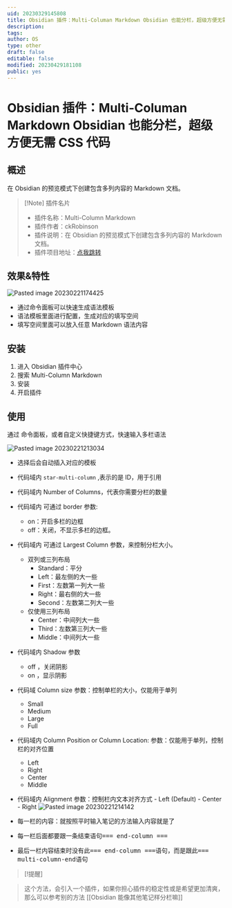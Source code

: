 ```yaml
---
uid: 20230329145808
title: Obsidian 插件：Multi-Columan Markdown Obsidian 也能分栏，超级方便无需 CSS 代码
description: 
tags: 
author: OS
type: other
draft: false
editable: false
modified: 20230429181108
public: yes
---
```


# Obsidian 插件：Multi-Columan Markdown Obsidian 也能分栏，超级方便无需 CSS 代码

## 概述

在 Obsidian 的预览模式下创建包含多列内容的 Markdown 文档。

> [!Note] 插件名片
> - 插件名称：Multi-Column Markdown
> - 插件作者：ckRobinson
> - 插件说明：在 Obsidian 的预览模式下创建包含多列内容的 Markdown 文档。
> - 插件项目地址：[点我跳转](https://github.com/ckRobinson/multi-column-markdown)

## 效果&特性

![Pasted image 20230221174425](https://cdn.pkmer.cn/images/28aa9456049bdb0e79b47755d15af857_MD5.png!pkmer)

- 通过命令面板可以快速生成语法模板
- 语法模板里面进行配置，生成对应的填写空间
- 填写空间里面可以放入任意 Markdown 语法内容

## 安装

1. 进入 Obsidian 插件中心
2. 搜索 Multi-Column Markdown
3. 安装
4. 开启插件

## 使用

通过 命令面板，或者自定义快捷键方式，快速输入多栏语法

![Pasted image 20230221213034](https://cdn.pkmer.cn/images/5ed3d6714f9742d671fb2b437d251765_MD5.png!pkmer)

- 选择后会自动插入对应的模板
- 代码域内 `star-multi-column` ,表示的是 ID，用于引用
- 代码域内 Number of Columns，代表你需要分栏的数量
- 代码域内 可通过 border 参数:
    - on：开启多栏的边框
    - off：关闭，不显示多栏的边框。
- 代码域内 可通过 Largest Column 参数，来控制分栏大小。
    - 双列或三列布局
        - Standard：平分
        - Left：最左侧的大一些
        - First：左数第一列大一些
        - Right：最右侧的大一些
        - Second：左数第二列大一些
    - 仅使用三列布局
        - Center：中间列大一些
        - Third：左数第三列大一些
        - Middle：中间列大一些
- 代码域内 Shadow 参数
    - off ，关闭阴影
    - on ，显示阴影
- 代码域 Column size 参数：控制单栏的大小，仅能用于单列
    - Small
    - Medium
    - Large
    - Full
- 代码域内 Column Position or Column Location: 参数：仅能用于单列，控制栏的对齐位置
    - Left
    - Right
    - Center
    - Middle
- 代码域内 Alignment 参数：控制栏内文本对齐方式 - Left (Default) - Center - Right
    ![Pasted image 20230221214142](https://cdn.pkmer.cn/images/0fd834d8560094b69271079e4c5daba6_MD5.png!pkmer)

- 每一栏的内容：就按照平时输入笔记的方法输入内容就是了
- 每一栏后面都要跟一条结束语句<kbd>=== end-column ===</kbd>
- 最后一栏内容结束时没有此<kbd>=== end-column ===</kbd>语句，而是跟此<kbd>=== multi-column-end</kbd>语句

> [!提醒]

> 这个方法，会引入一个插件，如果你担心插件的稳定性或是希望更加清爽，那么可以参考别的方法 [[Obsidian 能像其他笔记样分栏嘛]]
